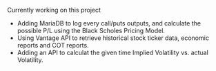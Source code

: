Currently working on this project
- Adding MariaDB to log every call/puts outputs, and calculate the possible P/L using the Black Scholes Pricing Model.
- Using Vantage API to retrieve historical stock ticker data, economic reports and COT reports.
- Adding an API to calculat the given time Implied Volatility vs. actual Volatility. 
